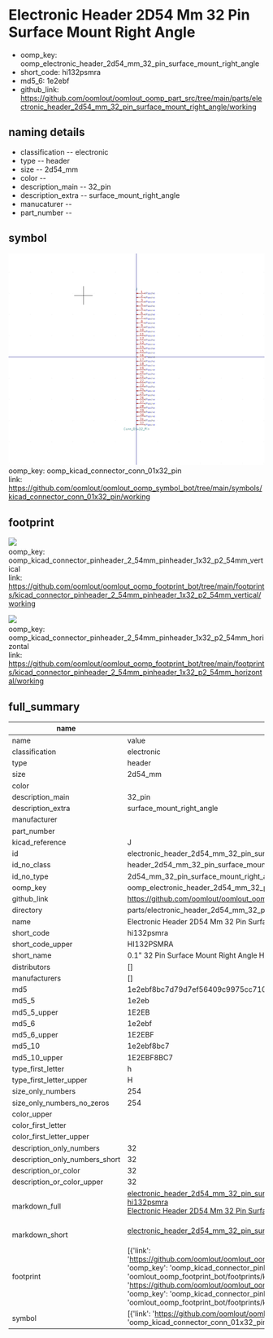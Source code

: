 # Electronic Header 2D54 Mm 32 Pin Surface Mount Right Angle

  
* oomp_key: oomp_electronic_header_2d54_mm_32_pin_surface_mount_right_angle 
* short_code: hi132psmra
* md5_6: 1e2ebf  
* github_link: https://github.com/oomlout/oomlout_oomp_part_src/tree/main/parts/electronic_header_2d54_mm_32_pin_surface_mount_right_angle/working  
## naming details
* classification -- electronic
* type -- header
* size -- 2d54_mm
* color -- 
* description_main -- 32_pin
* description_extra -- surface_mount_right_angle
* manucaturer -- 
* part_number -- 



## symbol

![](symbol/0/working/working_600.png)  
oomp_key: oomp_kicad_connector_conn_01x32_pin  
link: https://github.com/oomlout/oomlout_oomp_symbol_bot/tree/main/symbols/kicad_connector_conn_01x32_pin/working  

## footprint

![](footprint/0/working/working_600.png)  
oomp_key: oomp_kicad_connector_pinheader_2_54mm_pinheader_1x32_p2_54mm_vertical  
link: https://github.com/oomlout/oomlout_oomp_footprint_bot/tree/main/footprints/kicad_connector_pinheader_2_54mm_pinheader_1x32_p2_54mm_vertical/working  

![](footprint/0/working/working_600.png)  
oomp_key: oomp_kicad_connector_pinheader_2_54mm_pinheader_1x32_p2_54mm_horizontal  
link: https://github.com/oomlout/oomlout_oomp_footprint_bot/tree/main/footprints/kicad_connector_pinheader_2_54mm_pinheader_1x32_p2_54mm_horizontal/working  

## full_summary
| name | value | 
| --- | --- | 
| name | value | 
| classification | electronic | 
| type | header | 
| size | 2d54_mm | 
| color |  | 
| description_main | 32_pin | 
| description_extra | surface_mount_right_angle | 
| manufacturer |  | 
| part_number |  | 
| kicad_reference | J | 
| id | electronic_header_2d54_mm_32_pin_surface_mount_right_angle | 
| id_no_class | header_2d54_mm_32_pin_surface_mount_right_angle | 
| id_no_type | 2d54_mm_32_pin_surface_mount_right_angle | 
| oomp_key | oomp_electronic_header_2d54_mm_32_pin_surface_mount_right_angle | 
| github_link | https://github.com/oomlout/oomlout_oomp_part_src/tree/main/parts/electronic_header_2d54_mm_32_pin_surface_mount_right_angle/working | 
| directory | parts/electronic_header_2d54_mm_32_pin_surface_mount_right_angle | 
| name | Electronic Header 2D54 Mm 32 Pin Surface Mount Right Angle | 
| short_code | hi132psmra | 
| short_code_upper | HI132PSMRA | 
| short_name | 0.1" 32 Pin Surface Mount Right Angle Header | 
| distributors | [] | 
| manufacturers | [] | 
| md5 | 1e2ebf8bc7d79d7ef56409c9975cc710 | 
| md5_5 | 1e2eb | 
| md5_5_upper | 1E2EB | 
| md5_6 | 1e2ebf | 
| md5_6_upper | 1E2EBF | 
| md5_10 | 1e2ebf8bc7 | 
| md5_10_upper | 1E2EBF8BC7 | 
| type_first_letter | h | 
| type_first_letter_upper | H | 
| size_only_numbers | 254 | 
| size_only_numbers_no_zeros | 254 | 
| color_upper |  | 
| color_first_letter |  | 
| color_first_letter_upper |  | 
| description_only_numbers | 32 | 
| description_only_numbers_short | 32 | 
| description_or_color | 32 | 
| description_or_color_upper | 32 | 
| markdown_full | [electronic_header_2d54_mm_32_pin_surface_mount_right_angle](https://github.com/oomlout/oomlout_oomp_part_src/tree/main/parts/electronic_header_2d54_mm_32_pin_surface_mount_right_angle/working)<br>[hi132psmra](https://github.com/oomlout/oomlout_oomp_part_src/tree/main/parts/electronic_header_2d54_mm_32_pin_surface_mount_right_angle/working)<br>[Electronic Header 2D54 Mm 32 Pin Surface Mount Right Angle](https://github.com/oomlout/oomlout_oomp_part_src/tree/main/parts/electronic_header_2d54_mm_32_pin_surface_mount_right_angle/working)<br><br> | 
| markdown_short | [electronic_header_2d54_mm_32_pin_surface_mount_right_angle](https://github.com/oomlout/oomlout_oomp_part_src/tree/main/parts/electronic_header_2d54_mm_32_pin_surface_mount_right_angle/working)<br><br> | 
| footprint | [{'link': 'https://github.com/oomlout/oomlout_oomp_footprint_bot/tree/main/foootprntss/kicad_connector_pinheader_2_54mm_pinheader_1x32_p2_54mm_vertical', 'oomp_key': 'oomp_kicad_connector_pinheader_2_54mm_pinheader_1x32_p2_54mm_vertical', 'directory': 'oomlout_oomp_footprint_bot/footprints/kicad_connector_pinheader_2_54mm_pinheader_1x32_p2_54mm_vertical//working/working.kicad_mod'}, {'link': 'https://github.com/oomlout/oomlout_oomp_footprint_bot/tree/main/foootprntss/kicad_connector_pinheader_2_54mm_pinheader_1x32_p2_54mm_horizontal', 'oomp_key': 'oomp_kicad_connector_pinheader_2_54mm_pinheader_1x32_p2_54mm_horizontal', 'directory': 'oomlout_oomp_footprint_bot/footprints/kicad_connector_pinheader_2_54mm_pinheader_1x32_p2_54mm_horizontal//working/working.kicad_mod'}] | 
| symbol | [{'link': 'https://github.com/oomlout/oomlout_oomp_symbol_bot/tree/main/symbols/kicad_connector_conn_01x32_pin', 'oomp_key': 'oomp_kicad_connector_conn_01x32_pin', 'directory': 'oomlout_oomp_symbol_bot/symbols/kicad_connector_conn_01x32_pin//working/working.kicad_sym'}] | 
